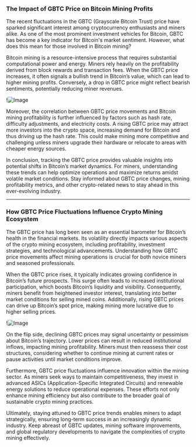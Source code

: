 ### The Impact of GBTC Price on Bitcoin Mining Profits

The recent fluctuations in the GBTC (Grayscale Bitcoin Trust) price have sparked significant interest among cryptocurrency enthusiasts and miners alike. As one of the most prominent investment vehicles for Bitcoin, GBTC has become a key indicator for Bitcoin's market sentiment. However, what does this mean for those involved in Bitcoin mining? 

Bitcoin mining is a resource-intensive process that requires substantial computational power and energy. Miners rely heavily on the profitability derived from block rewards and transaction fees. When the GBTC price increases, it often signals a bullish trend in Bitcoin’s value, which can lead to higher mining profits. Conversely, a drop in GBTC price might reflect bearish sentiments, potentially reducing miner revenues.

!![Image](https://github.com/user-attachments/assets/b6e7b7a2-655e-4d44-8baa-20c566a3cb65)

Moreover, the correlation between GBTC price movements and Bitcoin mining profitability is further influenced by factors such as hash rate, difficulty adjustments, and electricity costs. A rising GBTC price may attract more investors into the crypto space, increasing demand for Bitcoin and thus driving up the hash rate. This could make mining more competitive and challenging unless miners upgrade their hardware or relocate to areas with cheaper energy sources.

In conclusion, tracking the GBTC price provides valuable insights into potential shifts in Bitcoin’s market dynamics. For miners, understanding these trends can help optimize operations and maximize returns amidst volatile market conditions. Stay informed about GBTC price changes, mining profitability metrics, and other crypto-related news to stay ahead in this ever-evolving industry.

---

### How GBTC Price Fluctuations Influence Crypto Mining Ecosystem

The GBTC price has long been seen as an essential barometer for Bitcoin’s health in the financial markets. Its volatility directly impacts various aspects of the crypto mining ecosystem, including profitability, investment strategies, and technological advancements. Understanding how GBTC price movements affect mining operations is crucial for both novice miners and seasoned professionals.

When the GBTC price rises, it typically indicates growing confidence in Bitcoin’s future prospects. This surge often leads to increased institutional participation, which boosts Bitcoin’s liquidity and visibility. Consequently, miners benefit from heightened investor interest, translating into better market conditions for selling mined coins. Additionally, rising GBTC prices can drive up Bitcoin’s spot price, making mining more lucrative due to higher selling prices.

!![Image](https://github.com/user-attachments/assets/b6e7b7a2-655e-4d44-8baa-20c566a3cb65)

On the flip side, declining GBTC prices may signal uncertainty or pessimism about Bitcoin’s trajectory. Lower prices can result in reduced institutional inflows, impacting mining profitability. Miners must then reassess their cost structures, considering whether to continue mining at current rates or pause activities until market conditions improve.

Furthermore, GBTC price fluctuations influence innovation within the mining sector. As miners seek ways to maintain competitiveness, they invest in advanced ASICs (Application-Specific Integrated Circuits) and renewable energy solutions to reduce operational expenses. These efforts not only enhance mining efficiency but also contribute to the broader goal of sustainable crypto mining practices.

Ultimately, staying attuned to GBTC price trends enables miners to adapt strategically, ensuring long-term success in an increasingly dynamic industry. Keep abreast of GBTC updates, mining software improvements, and global regulatory developments to navigate the complexities of crypto mining effectively.